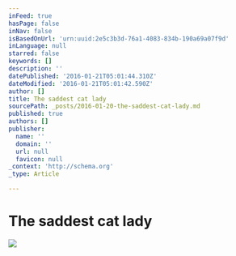 ```yaml
---
inFeed: true
hasPage: false
inNav: false
isBasedOnUrl: 'urn:uuid:2e5c3b3d-76a1-4083-834b-190a69a07f9d'
inLanguage: null
starred: false
keywords: []
description: ''
datePublished: '2016-01-21T05:01:44.310Z'
dateModified: '2016-01-21T05:01:42.590Z'
author: []
title: The saddest cat lady
sourcePath: _posts/2016-01-20-the-saddest-cat-lady.md
published: true
authors: []
publisher:
  name: ''
  domain: ''
  url: null
  favicon: null
_context: 'http://schema.org'
_type: Article

---
```

# The saddest cat lady
![](https://the-grid-user-content.s3-us-west-2.amazonaws.com/e4d4e6ab-c7e8-4737-88ea-a8015d8f8a13.png)